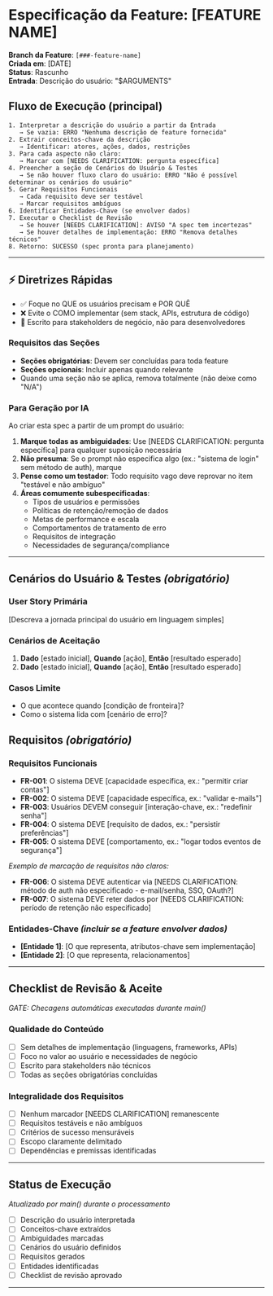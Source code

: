 # Especificação da Feature: [FEATURE NAME]

**Branch da Feature**: `[###-feature-name]`  
**Criada em**: [DATE]  
**Status**: Rascunho  
**Entrada**: Descrição do usuário: "$ARGUMENTS"

## Fluxo de Execução (principal)

```
1. Interpretar a descrição do usuário a partir da Entrada
   → Se vazia: ERRO "Nenhuma descrição de feature fornecida"
2. Extrair conceitos-chave da descrição
   → Identificar: atores, ações, dados, restrições
3. Para cada aspecto não claro:
   → Marcar com [NEEDS CLARIFICATION: pergunta específica]
4. Preencher a seção de Cenários do Usuário & Testes
   → Se não houver fluxo claro do usuário: ERRO "Não é possível determinar os cenários do usuário"
5. Gerar Requisitos Funcionais
   → Cada requisito deve ser testável
   → Marcar requisitos ambíguos
6. Identificar Entidades-Chave (se envolver dados)
7. Executar o Checklist de Revisão
   → Se houver [NEEDS CLARIFICATION]: AVISO "A spec tem incertezas"
   → Se houver detalhes de implementação: ERRO "Remova detalhes técnicos"
8. Retorno: SUCESSO (spec pronta para planejamento)
```

---

## ⚡ Diretrizes Rápidas

- ✅ Foque no QUE os usuários precisam e POR QUÊ
- ❌ Evite o COMO implementar (sem stack, APIs, estrutura de código)
- 👥 Escrito para stakeholders de negócio, não para desenvolvedores

### Requisitos das Seções

- **Seções obrigatórias**: Devem ser concluídas para toda feature
- **Seções opcionais**: Incluir apenas quando relevante
- Quando uma seção não se aplica, remova totalmente (não deixe como "N/A")

### Para Geração por IA

Ao criar esta spec a partir de um prompt do usuário:

1. **Marque todas as ambiguidades**: Use [NEEDS CLARIFICATION: pergunta específica] para qualquer suposição necessária
2. **Não presuma**: Se o prompt não especifica algo (ex.: "sistema de login" sem método de auth), marque
3. **Pense como um testador**: Todo requisito vago deve reprovar no item "testável e não ambíguo"
4. **Áreas comumente subespecificadas**:
    - Tipos de usuários e permissões
    - Políticas de retenção/remoção de dados
    - Metas de performance e escala
    - Comportamentos de tratamento de erro
    - Requisitos de integração
    - Necessidades de segurança/compliance

---

## Cenários do Usuário & Testes _(obrigatório)_

### User Story Primária

[Descreva a jornada principal do usuário em linguagem simples]

### Cenários de Aceitação

1. **Dado** [estado inicial], **Quando** [ação], **Então** [resultado esperado]
2. **Dado** [estado inicial], **Quando** [ação], **Então** [resultado esperado]

### Casos Limite

- O que acontece quando [condição de fronteira]?
- Como o sistema lida com [cenário de erro]?

## Requisitos _(obrigatório)_

### Requisitos Funcionais

- **FR-001**: O sistema DEVE [capacidade específica, ex.: "permitir criar contas"]
- **FR-002**: O sistema DEVE [capacidade específica, ex.: "validar e-mails"]
- **FR-003**: Usuários DEVEM conseguir [interação-chave, ex.: "redefinir senha"]
- **FR-004**: O sistema DEVE [requisito de dados, ex.: "persistir preferências"]
- **FR-005**: O sistema DEVE [comportamento, ex.: "logar todos eventos de segurança"]

_Exemplo de marcação de requisitos não claros:_

- **FR-006**: O sistema DEVE autenticar via [NEEDS CLARIFICATION: método de auth não especificado - e-mail/senha, SSO, OAuth?]
- **FR-007**: O sistema DEVE reter dados por [NEEDS CLARIFICATION: período de retenção não especificado]

### Entidades-Chave _(incluir se a feature envolver dados)_

- **[Entidade 1]**: [O que representa, atributos-chave sem implementação]
- **[Entidade 2]**: [O que representa, relacionamentos]

---

## Checklist de Revisão & Aceite

_GATE: Checagens automáticas executadas durante main()_

### Qualidade do Conteúdo

- [ ] Sem detalhes de implementação (linguagens, frameworks, APIs)
- [ ] Foco no valor ao usuário e necessidades de negócio
- [ ] Escrito para stakeholders não técnicos
- [ ] Todas as seções obrigatórias concluídas

### Integralidade dos Requisitos

- [ ] Nenhum marcador [NEEDS CLARIFICATION] remanescente
- [ ] Requisitos testáveis e não ambíguos
- [ ] Critérios de sucesso mensuráveis
- [ ] Escopo claramente delimitado
- [ ] Dependências e premissas identificadas

---

## Status de Execução

_Atualizado por main() durante o processamento_

- [ ] Descrição do usuário interpretada
- [ ] Conceitos-chave extraídos
- [ ] Ambiguidades marcadas
- [ ] Cenários do usuário definidos
- [ ] Requisitos gerados
- [ ] Entidades identificadas
- [ ] Checklist de revisão aprovado

---

